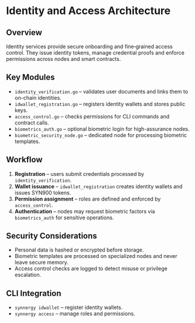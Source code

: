 # Identity and Access Architecture

## Overview
Identity services provide secure onboarding and fine‑grained access control. They issue identity tokens, manage credential proofs and enforce permissions across nodes and smart contracts.

## Key Modules
- `identity_verification.go` – validates user documents and links them to on-chain identities.
- `idwallet_registration.go` – registers identity wallets and stores public keys.
- `access_control.go` – checks permissions for CLI commands and contract calls.
- `biometrics_auth.go` – optional biometric login for high-assurance nodes.
- `biometric_security_node.go` – dedicated node for processing biometric templates.

## Workflow
1. **Registration** – users submit credentials processed by `identity_verification`.
2. **Wallet issuance** – `idwallet_registration` creates identity wallets and issues SYN900 tokens.
3. **Permission assignment** – roles are defined and enforced by `access_control`.
4. **Authentication** – nodes may request biometric factors via `biometrics_auth` for sensitive operations.

## Security Considerations
- Personal data is hashed or encrypted before storage.
- Biometric templates are processed on specialized nodes and never leave secure memory.
- Access control checks are logged to detect misuse or privilege escalation.

## CLI Integration
- `synnergy idwallet` – register identity wallets.
- `synnergy access` – manage roles and permissions.
